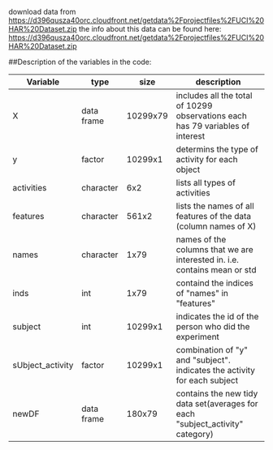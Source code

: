 download data from https://d396qusza40orc.cloudfront.net/getdata%2Fprojectfiles%2FUCI%20HAR%20Dataset.zip
the info about this data can be found here: https://d396qusza40orc.cloudfront.net/getdata%2Fprojectfiles%2FUCI%20HAR%20Dataset.zip

##Description of the variables in the code:

Variable | type | size | description
---------|------|-------|-----
X|data frame|10299x79|includes all the total of 10299 observations each has 79 variables of interest  
y|factor|10299x1|determins the type of activity for each object
activities|character|6x2|lists all types of activities
features|character|561x2|lists the names of all features of the data (column names of X)
names|character|1x79|names of the columns that we are interested in. i.e. contains mean or std
inds|int|1x79|containd the indices of "names" in "features"
subject|int|10299x1|indicates the id of the person who did the experiment
sUbject_activity|factor|10299x1|combination of "y" and "subject". indicates the activity for each subject
newDF|data frame|180x79|contains the new tidy data set(averages for each "subject_activity" category)

